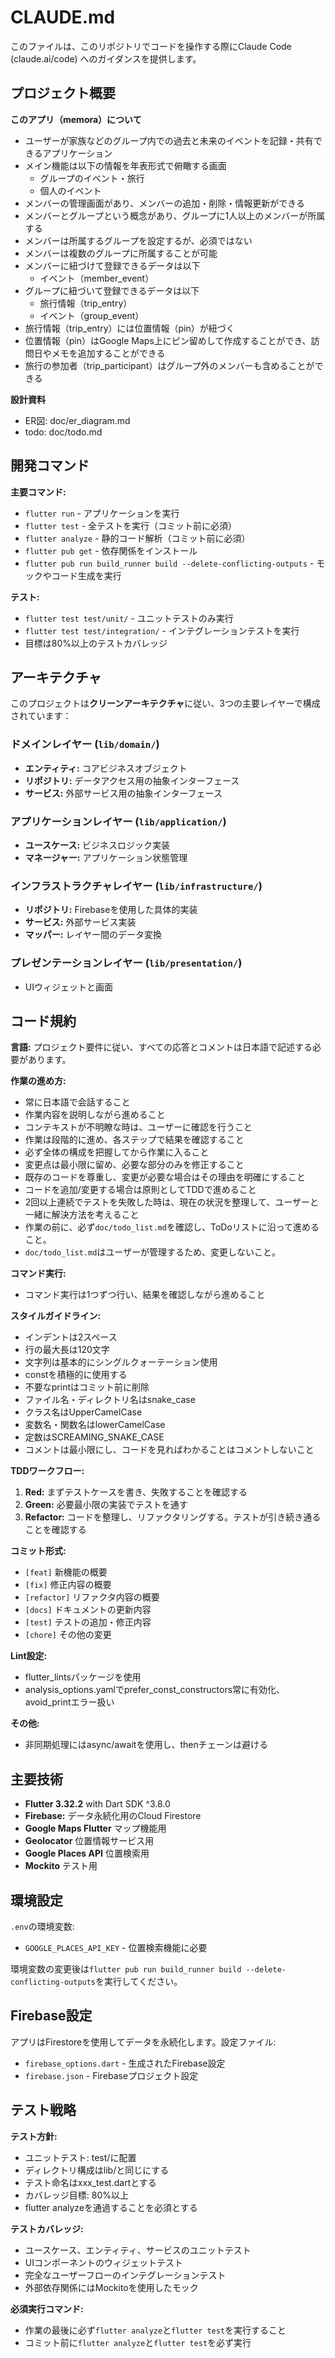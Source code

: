# CLAUDE.md

このファイルは、このリポジトリでコードを操作する際にClaude Code (claude.ai/code) へのガイダンスを提供します。

## プロジェクト概要

**このアプリ（memora）について**
- ユーザーが家族などのグループ内での過去と未来のイベントを記録・共有できるアプリケーション
- メイン機能は以下の情報を年表形式で俯瞰する画面
    - グループのイベント・旅行
    - 個人のイベント
- メンバーの管理画面があり、メンバーの追加・削除・情報更新ができる
- メンバーとグループという概念があり、グループに1人以上のメンバーが所属する
- メンバーは所属するグループを設定するが、必須ではない
- メンバーは複数のグループに所属することが可能
- メンバーに紐づけて登録できるデータは以下
    - イベント（member_event）
- グループに紐づいて登録できるデータは以下
    - 旅行情報（trip_entry）
    - イベント（group_event）
- 旅行情報（trip_entry）には位置情報（pin）が紐づく
- 位置情報（pin）はGoogle Maps上にピン留めして作成することができ、訪問日やメモを追加することができる
- 旅行の参加者（trip_participant）はグループ外のメンバーも含めることができる

**設計資料**
- ER図: doc/er_diagram.md
- todo: doc/todo.md

## 開発コマンド

**主要コマンド:**
- `flutter run` - アプリケーションを実行
- `flutter test` - 全テストを実行（コミット前に必須）
- `flutter analyze` - 静的コード解析（コミット前に必須）
- `flutter pub get` - 依存関係をインストール
- `flutter pub run build_runner build --delete-conflicting-outputs` - モックやコード生成を実行

**テスト:**
- `flutter test test/unit/` - ユニットテストのみ実行
- `flutter test test/integration/` - インテグレーションテストを実行
- 目標は80%以上のテストカバレッジ

## アーキテクチャ

このプロジェクトは**クリーンアーキテクチャ**に従い、3つの主要レイヤーで構成されています：

### ドメインレイヤー (`lib/domain/`)
- **エンティティ:** コアビジネスオブジェクト
- **リポジトリ:** データアクセス用の抽象インターフェース
- **サービス:** 外部サービス用の抽象インターフェース

### アプリケーションレイヤー (`lib/application/`)
- **ユースケース:** ビジネスロジック実装
- **マネージャー:** アプリケーション状態管理

### インフラストラクチャレイヤー (`lib/infrastructure/`)
- **リポジトリ:** Firebaseを使用した具体的実装
- **サービス:** 外部サービス実装
- **マッパー:** レイヤー間のデータ変換

### プレゼンテーションレイヤー (`lib/presentation/`)
- UIウィジェットと画面

## コード規約

**言語:** プロジェクト要件に従い、すべての応答とコメントは日本語で記述する必要があります。

**作業の進め方:**
- 常に日本語で会話すること
- 作業内容を説明しながら進めること
- コンテキストが不明瞭な時は、ユーザーに確認を行うこと
- 作業は段階的に進め、各ステップで結果を確認すること
- 必ず全体の構成を把握してから作業に入ること
- 変更点は最小限に留め、必要な部分のみを修正すること
- 既存のコードを尊重し、変更が必要な場合はその理由を明確にすること
- コードを追加/変更する場合は原則としてTDDで進めること
- 2回以上連続でテストを失敗した時は、現在の状況を整理して、ユーザーと一緒に解決方法を考えること
- 作業の前に、必ず`doc/todo_list.md`を確認し、ToDoリストに沿って進めること。
- `doc/todo_list.md`はユーザーが管理するため、変更しないこと。

**コマンド実行:**
- コマンド実行は1つずつ行い、結果を確認しながら進めること

**スタイルガイドライン:**
- インデントは2スペース
- 行の最大長は120文字
- 文字列は基本的にシングルクォーテーション使用
- constを積極的に使用する
- 不要なprintはコミット前に削除
- ファイル名・ディレクトリ名はsnake_case
- クラス名はUpperCamelCase
- 変数名・関数名はlowerCamelCase
- 定数はSCREAMING_SNAKE_CASE
- コメントは最小限にし、コードを見ればわかることはコメントしないこと

**TDDワークフロー:**
1. **Red:** まずテストケースを書き、失敗することを確認する
2. **Green:** 必要最小限の実装でテストを通す
3. **Refactor:** コードを整理し、リファクタリングする。テストが引き続き通ることを確認する

**コミット形式:**
- `[feat]` 新機能の概要
- `[fix]` 修正内容の概要
- `[refactor]` リファクタ内容の概要
- `[docs]` ドキュメントの更新内容
- `[test]` テストの追加・修正内容
- `[chore]` その他の変更

**Lint設定:**
- flutter_lintsパッケージを使用
- analysis_options.yamlでprefer_const_constructors常に有効化、avoid_printエラー扱い

**その他:**
- 非同期処理にはasync/awaitを使用し、thenチェーンは避ける

## 主要技術

- **Flutter 3.32.2** with Dart SDK ^3.8.0
- **Firebase:** データ永続化用のCloud Firestore
- **Google Maps Flutter** マップ機能用
- **Geolocator** 位置情報サービス用
- **Google Places API** 位置検索用
- **Mockito** テスト用

## 環境設定

`.env`の環境変数:
- `GOOGLE_PLACES_API_KEY` - 位置検索機能に必要

環境変数の変更後は`flutter pub run build_runner build --delete-conflicting-outputs`を実行してください。

## Firebase設定

アプリはFirestoreを使用してデータを永続化します。設定ファイル:
- `firebase_options.dart` - 生成されたFirebase設定
- `firebase.json` - Firebaseプロジェクト設定

## テスト戦略

**テスト方針:**
- ユニットテスト: test/に配置
- ディレクトリ構成はlib/と同じにする
- テスト命名はxxx_test.dartとする
- カバレッジ目標: 80%以上
- flutter analyzeを通過することを必須とする

**テストカバレッジ:**
- ユースケース、エンティティ、サービスのユニットテスト
- UIコンポーネントのウィジェットテスト
- 完全なユーザーフローのインテグレーションテスト
- 外部依存関係にはMockitoを使用したモック

**必須実行コマンド:**
- 作業の最後に必ず`flutter analyze`と`flutter test`を実行すること
- コミット前に`flutter analyze`と`flutter test`を必ず実行